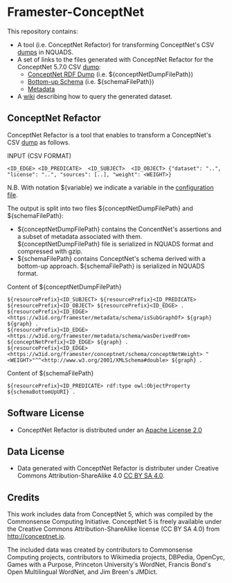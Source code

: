 # Framester-ConceptNet

This repository contains:
* A tool (i.e. ConceptNet Refactor) for transforming ConceptNet's CSV [dumps](https://github.com/commonsense/conceptnet5/wiki/Downloads#assertions) in NQUADS.
* A set of links to the files generated with ConceptNet Refactor for the ConceptNet 5.7.0 CSV [dump](https://s3.amazonaws.com/conceptnet/downloads/2019/edges/conceptnet-assertions-5.7.0.csv.gz):
  * [ConceptNet RDF Dump](http://etna.istc.cnr.it/framester3/conceptnet/5.7.0/conceptnet-assertion-5.7.0.nq.gz) (i.e. ${conceptNetDumpFilePath})
  * [Bottom-up Schema](http://etna.istc.cnr.it/framester3/conceptnet/5.7.0/conceptnet-assertion-5.7.0-schema.nq) (i.e. ${schemaFilePath})
  * [Metadata](http://etna.istc.cnr.it/framester3/conceptnet/5.7.0/metadata.nq)
* A [wiki](https://github.com/luigi-asprino/framester-conceptnet/wiki) describing how to query the generated dataset.


## ConceptNet Refactor

ConceptNet Refactor is a tool that enables to transform a ConceptNet's CSV [dump](https://github.com/commonsense/conceptnet5/wiki/Downloads#assertions) as follows.


INPUT (CSV FORMAT)

```
<ID_EDGE> <ID_PREDICATE>  <ID_SUBJECT>  <ID_OBJECT> {"dataset": "..", "license": "..", "sources": [..], "weight": <WEIGHT>}
```

N.B. With notation ${variable} we indicate a variable in the [configuration file](https://github.com/luigi-asprino/framester-conceptnet/blob/master/src/main/resources/properties.properties).

The output is split into two files ${conceptNetDumpFilePath} and ${schemaFilePath}:
* ${conceptNetDumpFilePath} contains the ConcentNet's assertions and a subset of metadata associated with them. ${conceptNetDumpFilePath}  file is serialized in NQUADS format and compressed with gzip.
* ${schemaFilePath} contains ConceptNet's schema derived with a bottom-up approach. ${schemaFilePath} is serialized in NQUADS format. 

Content of ${conceptNetDumpFilePath} 
```
${resourcePrefix}<ID_SUBJECT> ${resourcePrefix}<ID_PREDICATE> ${resourcePrefix}<ID_OBJECT> ${resourcePrefix}<ID_EDGE> .
${resourcePrefix}<ID_EDGE> <https://w3id.org/framester/metadata/schema/isSubGraphOf> ${graph} ${graph} .
${resourcePrefix}<ID_EDGE> <https://w3id.org/framester/metadata/schema/wasDerivedFrom> ${conceptNetPrefix}<ID_EDGE> ${graph} .
${resourcePrefix}<ID_EDGE> <https://w3id.org/framester/conceptnet/schema/conceptNetWeight> "<WEIGHT>"^^<http://www.w3.org/2001/XMLSchema#double> ${graph} .
```

Content of ${schemaFilePath}
```
${resourcePrefix}<ID_PREDICATE> rdf:type owl:ObjectProperty ${schemaBottomUpURI} .
```

## Software License

* ConceptNet Refactor is distributed under an [Apache License 2.0](https://raw.githubusercontent.com/luigi-asprino/framester-conceptnet/master/Software-LICENSE)

## Data License

* Data generated with ConceptNet Refactor is distributer under Creative Commons Attribution-ShareAlike 4.0 [CC BY SA 4.0](https://creativecommons.org/licenses/by-sa/4.0/).

## Credits

This work includes data from ConceptNet 5, which was compiled by the
Commonsense Computing Initiative. ConceptNet 5 is freely available under
the Creative Commons Attribution-ShareAlike license (CC BY SA 4.0) from
http://conceptnet.io.

The included data was created by contributors to Commonsense Computing
projects, contributors to Wikimedia projects, DBPedia, OpenCyc, Games
with a Purpose, Princeton University's WordNet, Francis Bond's Open
Multilingual WordNet, and Jim Breen's JMDict.


